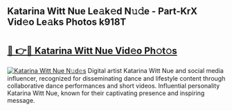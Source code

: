 ## Katarina Witt Nue Le𝚊k𝚎d N𝚞𝚍e - Part-KrX Vid𝚎o Le𝚊ks Photos k918T

# <h2><a href="http://fb1vpqq.evod.top/?m=Katarina+Witt+Nue">🔗 👉🔴 Katarina Witt Nue Vid𝚎o Ph𝚘t𝚘s</a></h2>

[![Katarina Witt Nue N𝚞d𝚎s](https://i.imgur.com/8V9OHl7.gif)](http://fb1vpqq.evod.top/?m=Katarina+Witt+Nue)
Digital artist Katarina Witt Nue and social media influencer, recognized for disseminating dance and lifestyle content through collaborative dance performances and short videos. Influential personality Katarina Witt Nue, known for their captivating presence and inspiring message. 
